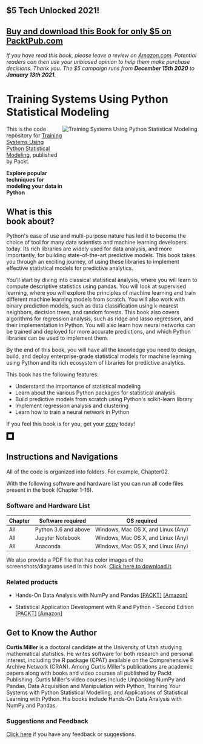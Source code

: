## $5 Tech Unlocked 2021!
[Buy and download this Book for only $5 on PacktPub.com](https://www.packtpub.com/product/training-systems-using-python-statistical-modeling/9781838823733)
-----
*If you have read this book, please leave a review on [Amazon.com](https://www.amazon.com/gp/product/1838823735).     Potential readers can then use your unbiased opinion to help them make purchase decisions. Thank you. The $5 campaign         runs from __December 15th 2020__ to __January 13th 2021.__*

# Training Systems Using Python Statistical Modeling

<a href="https://www.packtpub.com/big-data-and-business-intelligence/training-systems-using-python-statistical-modeling">  <img src="https://images-na.ssl-images-amazon.com/images/I/61clrm1Y8KL.jpg" alt="Training Systems Using Python Statistical Modeling" height="256px" align="right"></a>

This is the code repository for [Training Systems Using Python Statistical Modeling](https://www.packtpub.com/big-data-and-business-intelligence/training-systems-using-python-statistical-modeling), published by Packt.

**Explore popular techniques for modeling your data in Python**

## What is this book about?
Python's ease of use and multi-purpose nature has led it to become the choice of tool for many data scientists and machine learning developers today. Its rich libraries are widely used for data analysis, and more importantly, for building state-of-the-art predictive models. This book takes you through an exciting journey, of using these libraries to implement effective statistical models for predictive analytics.

You’ll start by diving into classical statistical analysis, where you will learn to compute descriptive statistics using pandas. You will look at supervised learning, where you will explore the principles of machine learning and train different machine learning models from scratch. You will also work with binary prediction models, such as data classification using k-nearest neighbors, decision trees, and random forests. This book also covers algorithms for regression analysis, such as ridge and lasso regression, and their implementation in Python. You will also learn how neural networks can be trained and deployed for more accurate predictions, and which Python libraries can be used to implement them.

By the end of this book, you will have all the knowledge you need to design, build, and deploy enterprise-grade statistical models for machine learning using Python and its rich ecosystem of libraries for predictive analytics.

This book has the following features:
* Understand the importance of statistical modeling
* Learn about the various Python packages for statistical analysis
* Build predictive models from scratch using Python's scikit-learn library
* Implement regression analysis and clustering
* Learn how to train a neural network in Python

If you feel this book is for you, get your [copy](https://www.amazon.com/Training-Systems-Python-Statistical-Modeling/dp/1838823735) today!

<a href="https://www.packtpub.com/?utm_source=github&utm_medium=banner&utm_campaign=GitHubBanner"><img src="https://raw.githubusercontent.com/PacktPublishing/GitHub/master/GitHub.png" 
alt="https://www.packtpub.com/" border="5" /></a>

## Instructions and Navigations
All of the code is organized into folders. For example, Chapter02.

With the following software and hardware list you can run all code files present in the book (Chapter 1-16).
### Software and Hardware List
| Chapter | Software required | OS required |
| -------- | ------------------------------------ | ----------------------------------- |
| All | Python 3.6 and above | Windows, Mac OS X, and Linux (Any) |
| All | Jupyter Notebook | Windows, Mac OS X, and Linux (Any) |
| All | Anaconda | Windows, Mac OS X, and Linux (Any) |

We also provide a PDF file that has color images of the screenshots/diagrams used in this book. [Click here to download it](https://www.packtpub.com/sites/default/files/downloads/9781838823733_ColorImages.pdf).

### Related products
* Hands-On Data Analysis with NumPy and Pandas [[PACKT]](https://www.packtpub.com/big-data-and-business-intelligence/hands-data-analysis-numpy-and-pandas) [[Amazon]](https://www.amazon.com/Hands-Data-Analysis-NumPy-pandas/dp/1789530792)

* Statistical Application Development with R and Python - Second Edition [[PACKT]](https://www.packtpub.com/big-data-and-business-intelligence/statistical-application-development-r-and-python-second-edition) [[Amazon]](https://www.amazon.com/Statistical-Application-Development-Python-applications/dp/1788621190)


## Get to Know the Author
**Curtis Miller** 
is a doctoral candidate at the University of Utah studying mathematical statistics. He writes software for both research and personal interest, including the R package (CPAT) available on the Comprehensive R Archive Network (CRAN). Among Curtis Miller's publications are academic papers along with books and video courses all published by Packt Publishing. Curtis Miller's video courses include Unpacking NumPy and Pandas, Data Acquisition and Manipulation with Python, Training Your Systems with Python Statistical Modelling, and Applications of Statistical Learning with Python. His books include Hands-On Data Analysis with NumPy and Pandas.
### Suggestions and Feedback
[Click here](https://docs.google.com/forms/d/e/1FAIpQLSdy7dATC6QmEL81FIUuymZ0Wy9vH1jHkvpY57OiMeKGqib_Ow/viewform) if you have any feedback or suggestions.



